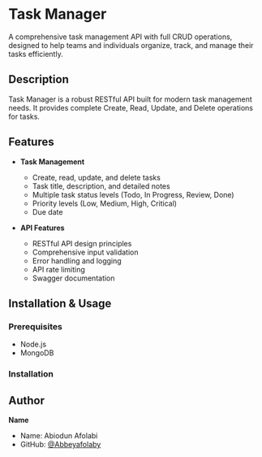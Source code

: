 # Task Manager

A comprehensive task management API with full CRUD operations, designed to help teams and individuals organize, track, and manage their tasks efficiently.

## Description

Task Manager is a robust RESTful API built for modern task management needs. It provides complete Create, Read, Update, and Delete operations for tasks.

## Features

- **Task Management**
  - Create, read, update, and delete tasks
  - Task title, description, and detailed notes
  - Multiple task status levels (Todo, In Progress, Review, Done)
  - Priority levels (Low, Medium, High, Critical)
  - Due date


- **API Features**
  - RESTful API design principles
  - Comprehensive input validation
  - Error handling and logging
  - API rate limiting
  - Swagger documentation

## Installation & Usage

### Prerequisites
- Node.js
- MongoDB

### Installation


## Author

**Name**
- Name: Abiodun Afolabi
- GitHub: [@Abbeyafolaby](https://github.com/Abbeyafolaby)
